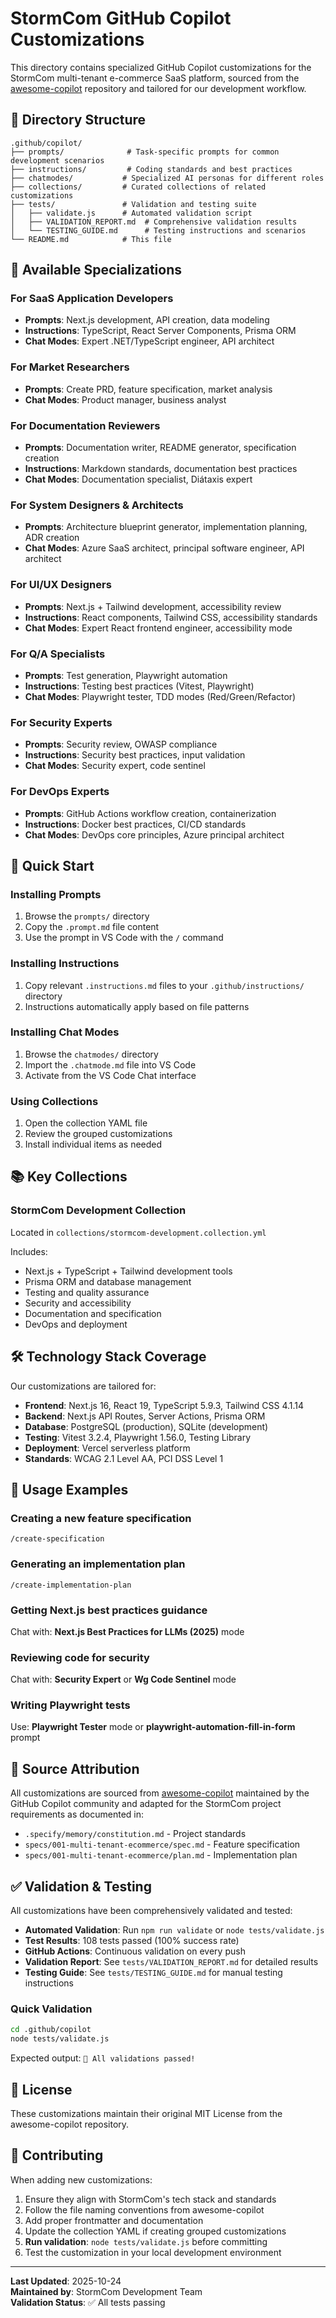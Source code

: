 # StormCom GitHub Copilot Customizations

This directory contains specialized GitHub Copilot customizations for the StormCom multi-tenant e-commerce SaaS platform, sourced from the [awesome-copilot](https://github.com/rezwana-karim/awesome-copilot) repository and tailored for our development workflow.

## 📁 Directory Structure

```
.github/copilot/
├── prompts/              # Task-specific prompts for common development scenarios
├── instructions/         # Coding standards and best practices
├── chatmodes/           # Specialized AI personas for different roles
├── collections/         # Curated collections of related customizations
├── tests/               # Validation and testing suite
│   ├── validate.js      # Automated validation script
│   ├── VALIDATION_REPORT.md  # Comprehensive validation results
│   └── TESTING_GUIDE.md      # Testing instructions and scenarios
└── README.md            # This file
```

## 🎯 Available Specializations

### For SaaS Application Developers
- **Prompts**: Next.js development, API creation, data modeling
- **Instructions**: TypeScript, React Server Components, Prisma ORM
- **Chat Modes**: Expert .NET/TypeScript engineer, API architect

### For Market Researchers
- **Prompts**: Create PRD, feature specification, market analysis
- **Chat Modes**: Product manager, business analyst

### For Documentation Reviewers
- **Prompts**: Documentation writer, README generator, specification creation
- **Instructions**: Markdown standards, documentation best practices
- **Chat Modes**: Documentation specialist, Diátaxis expert

### For System Designers & Architects
- **Prompts**: Architecture blueprint generator, implementation planning, ADR creation
- **Chat Modes**: Azure SaaS architect, principal software engineer, API architect

### For UI/UX Designers
- **Prompts**: Next.js + Tailwind development, accessibility review
- **Instructions**: React components, Tailwind CSS, accessibility standards
- **Chat Modes**: Expert React frontend engineer, accessibility mode

### For Q/A Specialists
- **Prompts**: Test generation, Playwright automation
- **Instructions**: Testing best practices (Vitest, Playwright)
- **Chat Modes**: Playwright tester, TDD modes (Red/Green/Refactor)

### For Security Experts
- **Prompts**: Security review, OWASP compliance
- **Instructions**: Security best practices, input validation
- **Chat Modes**: Security expert, code sentinel

### For DevOps Experts
- **Prompts**: GitHub Actions workflow creation, containerization
- **Instructions**: Docker best practices, CI/CD standards
- **Chat Modes**: DevOps core principles, Azure principal architect

## 🚀 Quick Start

### Installing Prompts
1. Browse the `prompts/` directory
2. Copy the `.prompt.md` file content
3. Use the prompt in VS Code with the `/` command

### Installing Instructions
1. Copy relevant `.instructions.md` files to your `.github/instructions/` directory
2. Instructions automatically apply based on file patterns

### Installing Chat Modes
1. Browse the `chatmodes/` directory
2. Import the `.chatmode.md` file into VS Code
3. Activate from the VS Code Chat interface

### Using Collections
1. Open the collection YAML file
2. Review the grouped customizations
3. Install individual items as needed

## 📚 Key Collections

### StormCom Development Collection
Located in `collections/stormcom-development.collection.yml`

Includes:
- Next.js + TypeScript + Tailwind development tools
- Prisma ORM and database management
- Testing and quality assurance
- Security and accessibility
- Documentation and specification
- DevOps and deployment

## 🛠️ Technology Stack Coverage

Our customizations are tailored for:
- **Frontend**: Next.js 16, React 19, TypeScript 5.9.3, Tailwind CSS 4.1.14
- **Backend**: Next.js API Routes, Server Actions, Prisma ORM
- **Database**: PostgreSQL (production), SQLite (development)
- **Testing**: Vitest 3.2.4, Playwright 1.56.0, Testing Library
- **Deployment**: Vercel serverless platform
- **Standards**: WCAG 2.1 Level AA, PCI DSS Level 1

## 📖 Usage Examples

### Creating a new feature specification
```
/create-specification
```

### Generating an implementation plan
```
/create-implementation-plan
```

### Getting Next.js best practices guidance
Chat with: **Next.js Best Practices for LLMs (2025)** mode

### Reviewing code for security
Chat with: **Security Expert** or **Wg Code Sentinel** mode

### Writing Playwright tests
Use: **Playwright Tester** mode or **playwright-automation-fill-in-form** prompt

## 🔗 Source Attribution

All customizations are sourced from [awesome-copilot](https://github.com/rezwana-karim/awesome-copilot) maintained by the GitHub Copilot community and adapted for the StormCom project requirements as documented in:

- `.specify/memory/constitution.md` - Project standards
- `specs/001-multi-tenant-ecommerce/spec.md` - Feature specification
- `specs/001-multi-tenant-ecommerce/plan.md` - Implementation plan

## ✅ Validation & Testing

All customizations have been comprehensively validated and tested:

- **Automated Validation**: Run `npm run validate` or `node tests/validate.js`
- **Test Results**: 108 tests passed (100% success rate)
- **GitHub Actions**: Continuous validation on every push
- **Validation Report**: See `tests/VALIDATION_REPORT.md` for detailed results
- **Testing Guide**: See `tests/TESTING_GUIDE.md` for manual testing instructions

### Quick Validation
```bash
cd .github/copilot
node tests/validate.js
```

Expected output: `🎉 All validations passed!`

## 📄 License

These customizations maintain their original MIT License from the awesome-copilot repository.

## 🤝 Contributing

When adding new customizations:
1. Ensure they align with StormCom's tech stack and standards
2. Follow the file naming conventions from awesome-copilot
3. Add proper frontmatter and documentation
4. Update the collection YAML if creating grouped customizations
5. **Run validation**: `node tests/validate.js` before committing
6. Test the customization in your local development environment

---

**Last Updated**: 2025-10-24  
**Maintained by**: StormCom Development Team  
**Validation Status**: ✅ All tests passing
